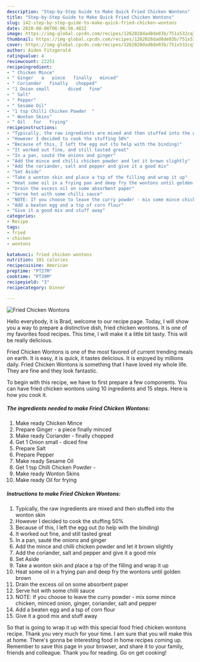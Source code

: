 ```yaml
---
description: "Step-by-Step Guide to Make Quick Fried Chicken Wontons"
title: "Step-by-Step Guide to Make Quick Fried Chicken Wontons"
slug: 142-step-by-step-guide-to-make-quick-fried-chicken-wontons
date: 2020-08-06T06:06:56.482Z
image: https://img-global.cpcdn.com/recipes/1262028dad8de03b/751x532cq70/fried-chicken-wontons-recipe-main-photo.jpg
thumbnail: https://img-global.cpcdn.com/recipes/1262028dad8de03b/751x532cq70/fried-chicken-wontons-recipe-main-photo.jpg
cover: https://img-global.cpcdn.com/recipes/1262028dad8de03b/751x532cq70/fried-chicken-wontons-recipe-main-photo.jpg
author: Aiden Fitzgerald
ratingvalue: 4
reviewcount: 22251
recipeingredient:
- " Chicken Mince"
- " Ginger   a   piece   finally   minced"
- " Coriander   finally   chopped"
- "1 Onion small       diced   fine"
- " Salt"
- " Pepper"
- " Sesame Oil"
- "1 tsp Chilli Chicken Powder  "
- " Wonton Skins"
- " Oil   for   frying"
recipeinstructions:
- "Typically, the raw ingredients are mixed and then stuffed into the wonton skin"
- "However I decided to cook the stuffing 50%"
- "Because of this, I left the egg out (to help with the binding)"
- "It worked out fine, and still tasted great"
- "In a pan, sauté the onions and ginger"
- "Add the mince and chilli chicken powder and let it brown slightly"
- "Add the coriander, salt and pepper and give it a good mix"
- "Set Aside"
- "Take a wonton skin and place a tsp of the filling and wrap it up"
- "Heat some oil in a frying pan and deep fry the wontons until golden brown"
- "Drain the excess oil on some absorbent paper"
- "Serve hot with some chilli sauce"
- "NOTE: If you choose to leave the curry powder - mix some mince chicken, minced onion, ginger, coriander, salt and pepper"
- "Add a beaten egg and a tsp of corn flour"
- "Give it a good mix and stuff away"
categories:
- Recipe
tags:
- fried
- chicken
- wontons

katakunci: fried chicken wontons 
nutrition: 101 calories
recipecuisine: American
preptime: "PT27M"
cooktime: "PT39M"
recipeyield: "3"
recipecategory: Dinner

---
```



![Fried Chicken Wontons](https://img-global.cpcdn.com/recipes/1262028dad8de03b/751x532cq70/fried-chicken-wontons-recipe-main-photo.jpg)

Hello everybody, it is Brad, welcome to our recipe page. Today, I will show you a way to prepare a distinctive dish, fried chicken wontons. It is one of my favorites food recipes. This time, I will make it a little bit tasty. This will be really delicious.



Fried Chicken Wontons is one of the most favored of current trending meals on earth. It is easy, it is quick, it tastes delicious. It is enjoyed by millions daily. Fried Chicken Wontons is something that I have loved my whole life. They are fine and they look fantastic.


To begin with this recipe, we have to first prepare a few components. You can have fried chicken wontons using 10 ingredients and 15 steps. Here is how you cook it.

<!--inarticleads1-->

##### The ingredients needed to make Fried Chicken Wontons:

1. Make ready  Chicken Mince
1. Prepare  Ginger -  a   piece   finally   minced
1. Make ready  Coriander -  finally   chopped
1. Get 1 Onion small     -  diced   fine
1. Prepare  Salt
1. Prepare  Pepper
1. Make ready  Sesame Oil
1. Get 1 tsp Chilli Chicken Powder  -
1. Make ready  Wonton Skins
1. Make ready  Oil   for   frying




<!--inarticleads2-->

##### Instructions to make Fried Chicken Wontons:

1. Typically, the raw ingredients are mixed and then stuffed into the wonton skin
1. However I decided to cook the stuffing 50%
1. Because of this, I left the egg out (to help with the binding)
1. It worked out fine, and still tasted great
1. In a pan, sauté the onions and ginger
1. Add the mince and chilli chicken powder and let it brown slightly
1. Add the coriander, salt and pepper and give it a good mix
1. Set Aside
1. Take a wonton skin and place a tsp of the filling and wrap it up
1. Heat some oil in a frying pan and deep fry the wontons until golden brown
1. Drain the excess oil on some absorbent paper
1. Serve hot with some chilli sauce
1. NOTE: If you choose to leave the curry powder - mix some mince chicken, minced onion, ginger, coriander, salt and pepper
1. Add a beaten egg and a tsp of corn flour
1. Give it a good mix and stuff away




So that is going to wrap it up with this special food fried chicken wontons recipe. Thank you very much for your time. I am sure that you will make this at home. There's gonna be interesting food in home recipes coming up. Remember to save this page in your browser, and share it to your family, friends and colleague. Thank you for reading. Go on get cooking!
